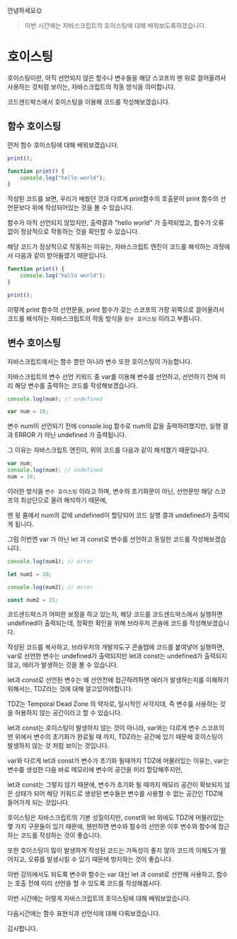 안녕하세요🌞

> 이번 시간에는 자바스크립트의 호이스팅에 대해 배워보도록하겠습니다.

# 호이스팅

호이스팅이란, 아직 선언되지 않은 함수나 변수들을 해당 스코프의 맨 위로 끌어올려서 사용하는 것처럼 보이는, 자바스크립트의 작동 방식을 의미합니다.

코드샌드박스에서 호이스팅을 이용해 코드를 작성해보겠습니다.

## 함수 호이스팅

먼저 함수 호이스팅에 대해 배워보겠습니다.

```js
print();

function print() {
    console.log("hello world");
}
```

작성된 코드를 보면, 우리가 배웠던 것과 다르게 print함수의 호출문이 print 함수의 선언문보다 위에 작성되어있는 것을 볼 수 있습니다.

함수가 아직 선언되지 않았지만, 출력결과 "hello world" 가 출력되었고, 함수가 오류 없이 정상적으로 작동하는 것을 확인할 수 있습니다.

해당 코드가 정상적으로 작동하는 이유는, 자바스크립트 엔진이 코드를 해석하는 과정에서 다음과 같이 받아들였기 때문입니다.

```js
function print() {
    console.log("hello world");
}

print();
```

이렇게 print 함수의 선언문을, print 함수가 갖는 스코프의 가장 위쪽으로 끌어올려서 코드를 해석하는 자바스크립트의 작동 방식을 `함수 호이스팅` 이라고 부릅니다.

## 변수 호이스팅

자바스크립트에서는 함수 뿐만 아니라 변수 또한 호이스팅이 가능합니다.

자바스크립트의 변수 선언 키워드 중 var를 이용해 변수를 선언하고, 선언하기 전에 미리 해당 변수를 출력하는 코드를 작성해보겠습니다.

```js
console.log(num); // undefined

var num = 10;
```

변수 num이 선언되기 전에 console.log 함수로 num의 값을 출력하려했지만, 실행 결과 ERROR 가 아닌 undefined 가 출력됩니다.

그 이유는 자바스크립트 엔진이, 위의 코드를 다음과 같이 해석했기 때문입니다.

```js
var num;
console.log(num); // undefined
num = 10;
```

이러한 방식을 `변수 호이스팅` 이라고 하며, 변수의 초기화문이 아닌, 선언문만 해당 스코프의 최상단으로 올려 해석하기 때문에, 

맨 윗 줄에서 num의 값에 undefined이 할당되어 코드 실행 결과 undefined가 출력되게 됩니다.

그럼 이번엔 var 가 아닌 let 과 const로 변수를 선언하고 동일한 코드를 작성해보겠습니다. 

```js
console.log(num1); // error

let num1 = 10;
```
```js
console.log(num2); // error

const num2 = 15;
```

코드샌드박스가 어떠한 보정을 하고 있는지, 해당 코드를 코드샌드박스에서 실행하면 undefined이 출력되는데, 정확한 확인을 위해 브라우저 콘솔에 코드를 작성해보겠습니다.

작성된 코드를 복사하고, 브라우저의 개발자도구 콘솔탭에 코드를 붙여넣어 실행하면, var로 선언한 변수는 undefined가 출력되지만 let과 const는 undefined가 출력되지 않고, 에러가 발생하는 것을 볼 수 있습니다. 

let과 const로 선언된 변수는 왜 선언전에 접근하려하면 에러가 발생하는지를 이해하기 위해서는, TDZ라는 것에 대해 알고있어야합니다.

TDZ는 Temporal Dead Zone 의 약자로, 일시적인 사각지대, 즉 변수를 사용하는 것을 허용하지 않는 공간이라고 할 수 있습니다.

let과 const는 호이스팅이 발생하지 않는 것이 아니라, var와는 다르게 변수 스코프의 맨 위에서 변수의 초기화가 완료될 때 까지, TDZ라는 공간에 있기 때문에 호이스팅이 발생하지 않는 것 처럼 보이는 것입니다.

var와 다르게 let과 const가 변수가 초기화 될때까지 TDZ에 머물러있는 이유는, var는 변수를 생성한 다음 바로 메모리에 변수의 공간을 미리 할당해주지만, 

let과 const는 그렇지 않기 때문에, 변수가 초기화 될 때까지 메모리 공간이 확보되지 않은 상태가 되어 해당 키워드로 생성된 변수들은 변수를 사용할 수 없는 공간인 TDZ에 들어가게 되는 것입니다.

호이스팅은 자바스크립트의 기본 성질이지만, const와 let 외에도 TDZ에 머물러있는 몇 가지 구문들이 있기 때문에, 웬만하면 변수와 함수의 선언문 이후 변수와 함수에 접근하는 코드를 작성하는 것이 좋습니다.

또한 호이스팅이 많이 발생하게 작성된 코드는 가독성이 좋지 않아 코드의 이해도가 떨어지고, 오류를 발생시킬 수 있기 때문에 방지하는 것이 좋습니다.

이번 강의에서도 되도록 변수와 함수는 var 대신 let 과 const로 선언해 사용하고, 함수는 호출 전에 미리 선언을 할 수 있도록 코드를 작성해봅시다.

이번 시간에는 이렇게 자바스크립트의 호이스팅에 대해 배워보았습니다.

다음시간에는 함수 표현식과 선언식에 대해 다뤄보겠습니다.

감사합니다.